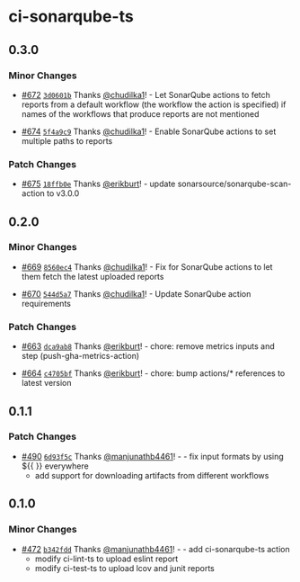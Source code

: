 # ci-sonarqube-ts

## 0.3.0

### Minor Changes

- [#672](https://github.com/smartcontractkit/.github/pull/672)
  [`3d0601b`](https://github.com/smartcontractkit/.github/commit/3d0601bfa1378668aed23dd24017187dd40946e2)
  Thanks [@chudilka1](https://github.com/chudilka1)! - Let SonarQube actions to
  fetch reports from a default workflow (the workflow the action is specified)
  if names of the workflows that produce reports are not mentioned

- [#674](https://github.com/smartcontractkit/.github/pull/674)
  [`5f4a9c9`](https://github.com/smartcontractkit/.github/commit/5f4a9c9c3407dd499a1ebbc658a45b9beb9bf675)
  Thanks [@chudilka1](https://github.com/chudilka1)! - Enable SonarQube actions
  to set multiple paths to reports

### Patch Changes

- [#675](https://github.com/smartcontractkit/.github/pull/675)
  [`18ffb0e`](https://github.com/smartcontractkit/.github/commit/18ffb0ed0ab2f53d3fdcb2170284763503e75880)
  Thanks [@erikburt](https://github.com/erikburt)! - update
  sonarsource/sonarqube-scan-action to v3.0.0

## 0.2.0

### Minor Changes

- [#669](https://github.com/smartcontractkit/.github/pull/669)
  [`8560ec4`](https://github.com/smartcontractkit/.github/commit/8560ec452b2ed17696e1d2529b749e98c2a6b816)
  Thanks [@chudilka1](https://github.com/chudilka1)! - Fix for SonarQube actions
  to let them fetch the latest uploaded reports

- [#670](https://github.com/smartcontractkit/.github/pull/670)
  [`544d5a7`](https://github.com/smartcontractkit/.github/commit/544d5a76a95ba37bfa87bbf8bcc6b16143352455)
  Thanks [@chudilka1](https://github.com/chudilka1)! - Update SonarQube action
  requirements

### Patch Changes

- [#663](https://github.com/smartcontractkit/.github/pull/663)
  [`dca9ab8`](https://github.com/smartcontractkit/.github/commit/dca9ab89d734e82738b8aa52bd25d09b205ec6ee)
  Thanks [@erikburt](https://github.com/erikburt)! - chore: remove metrics
  inputs and step (push-gha-metrics-action)

- [#664](https://github.com/smartcontractkit/.github/pull/664)
  [`c4705bf`](https://github.com/smartcontractkit/.github/commit/c4705bfdbf6c8e57c080d82a3c4f013aa96a2dfb)
  Thanks [@erikburt](https://github.com/erikburt)! - chore: bump actions/\*
  references to latest version

## 0.1.1

### Patch Changes

- [#490](https://github.com/smartcontractkit/.github/pull/490)
  [`6d93f5c`](https://github.com/smartcontractkit/.github/commit/6d93f5c971b6081447905682ae254afa16a0b04c)
  Thanks [@manjunathb4461](https://github.com/manjunathb4461)! - - fix input
  formats by using ${{ }} everywhere
  - add support for downloading artifacts from different workflows

## 0.1.0

### Minor Changes

- [#472](https://github.com/smartcontractkit/.github/pull/472)
  [`b342fdd`](https://github.com/smartcontractkit/.github/commit/b342fdddf28d502d752bd8aad5c1932c5c172e0c)
  Thanks [@manjunathb4461](https://github.com/manjunathb4461)! - - add
  ci-sonarqube-ts action
  - modify ci-lint-ts to upload eslint report
  - modify ci-test-ts to upload lcov and junit reports
